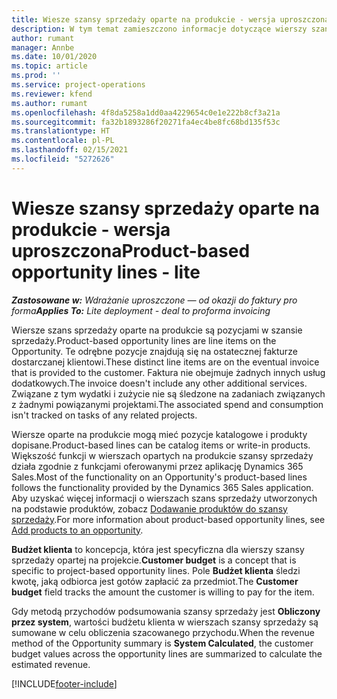 ```yaml
---
title: Wiesze szansy sprzedaży oparte na produkcie - wersja uproszczona
description: W tym temat zamieszczono informacje dotyczące wierszy szansy sprzedaży opartych na produkcie w Project Operations.
author: rumant
manager: Annbe
ms.date: 10/01/2020
ms.topic: article
ms.prod: ''
ms.service: project-operations
ms.reviewer: kfend
ms.author: rumant
ms.openlocfilehash: 4f8da5258a1dd0aa4229654c0e1e222b8cf3a21a
ms.sourcegitcommit: fa32b1893286f20271fa4ec4be8fc68bd135f53c
ms.translationtype: HT
ms.contentlocale: pl-PL
ms.lasthandoff: 02/15/2021
ms.locfileid: "5272626"
---
```

# <a name="product-based-opportunity-lines---lite"></a><span data-ttu-id="0bfd2-103">Wiesze szansy sprzedaży oparte na produkcie - wersja uproszczona</span><span class="sxs-lookup"><span data-stu-id="0bfd2-103">Product-based opportunity lines - lite</span></span>

<span data-ttu-id="0bfd2-104">_**Zastosowane w:** Wdrażanie uproszczone — od okazji do faktury pro forma_</span><span class="sxs-lookup"><span data-stu-id="0bfd2-104">_**Applies To:** Lite deployment - deal to proforma invoicing_</span></span>

<span data-ttu-id="0bfd2-105">Wiersze szans sprzedaży oparte na produkcie są pozycjami w szansie sprzedaży.</span><span class="sxs-lookup"><span data-stu-id="0bfd2-105">Product-based opportunity lines are line items on the Opportunity.</span></span> <span data-ttu-id="0bfd2-106">Te odrębne pozycje znajdują się na ostatecznej fakturze dostarczanej klientowi.</span><span class="sxs-lookup"><span data-stu-id="0bfd2-106">These distinct line items are on the eventual invoice that is provided to the customer.</span></span> <span data-ttu-id="0bfd2-107">Faktura nie obejmuje żadnych innych usług dodatkowych.</span><span class="sxs-lookup"><span data-stu-id="0bfd2-107">The invoice doesn't include any other additional services.</span></span> <span data-ttu-id="0bfd2-108">Związane z tym wydatki i zużycie nie są śledzone na zadaniach związanych z żadnymi powiązanymi projektami.</span><span class="sxs-lookup"><span data-stu-id="0bfd2-108">The associated spend and consumption isn't tracked on tasks of any related projects.</span></span>

<span data-ttu-id="0bfd2-109">Wiersze oparte na produkcie mogą mieć pozycje katalogowe i produkty dopisane.</span><span class="sxs-lookup"><span data-stu-id="0bfd2-109">Product-based lines can be catalog items or write-in products.</span></span> <span data-ttu-id="0bfd2-110">Większość funkcji w wierszach opartych na produkcie szansy sprzedaży działa zgodnie z funkcjami oferowanymi przez aplikację Dynamics 365 Sales.</span><span class="sxs-lookup"><span data-stu-id="0bfd2-110">Most of the functionality on an Opportunity's product-based lines follows the functionality provided by the Dynamics 365 Sales application.</span></span> <span data-ttu-id="0bfd2-111">Aby uzyskać więcej informacji o wierszach szans sprzedaży utworzonych na podstawie produktów, zobacz [Dodawanie produktów do szansy sprzedaży](https://docs.microsoft.com/dynamics365/sales-enterprise/add-products-opportunity).</span><span class="sxs-lookup"><span data-stu-id="0bfd2-111">For more information about product-based opportunity lines, see [Add products to an opportunity](https://docs.microsoft.com/dynamics365/sales-enterprise/add-products-opportunity).</span></span>

<span data-ttu-id="0bfd2-112">**Budżet klienta** to koncepcja, która jest specyficzna dla wierszy szansy sprzedaży opartej na projekcie.</span><span class="sxs-lookup"><span data-stu-id="0bfd2-112">**Customer budget** is a concept that is specific to project-based opportunity lines.</span></span> <span data-ttu-id="0bfd2-113">Pole **Budżet klienta** śledzi kwotę, jaką odbiorca jest gotów zapłacić za przedmiot.</span><span class="sxs-lookup"><span data-stu-id="0bfd2-113">The **Customer budget** field tracks the amount the customer is willing to pay for the item.</span></span>

<span data-ttu-id="0bfd2-114">Gdy metodą przychodów podsumowania szansy sprzedaży jest **Obliczony przez system**, wartości budżetu klienta w wierszach szansy sprzedaży są sumowane w celu obliczenia szacowanego przychodu.</span><span class="sxs-lookup"><span data-stu-id="0bfd2-114">When the revenue method of the Opportunity summary is **System Calculated**, the customer budget values across the opportunity lines are summarized to calculate the estimated revenue.</span></span> 



[!INCLUDE[footer-include](../../includes/footer-banner.md)]